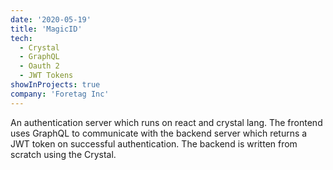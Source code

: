 ```yaml
---
date: '2020-05-19'
title: 'MagicID'
tech:
  - Crystal
  - GraphQL
  - Oauth 2
  - JWT Tokens
showInProjects: true
company: 'Foretag Inc'
---
```


An authentication server which runs on react and crystal lang. The frontend uses GraphQL to communicate with the backend server which returns a JWT token on successful authentication. The backend is written from scratch using the Crystal.